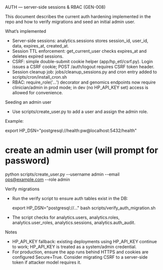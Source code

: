 AUTH — server-side sessions & RBAC (GEN-008)

This document describes the current auth hardening implemented in the repo and how to verify migrations and seed an initial admin user.

What’s implemented
- Server-side sessions: analytics.sessions stores session_id, user_id, data, expires_at, created_at.
- Session TTL enforcement: get_current_user checks expires_at and deletes expired sessions.
- CSRF: simple double-submit cookie helper (app/hp_etl/csrf.py). Login issues a CSRF cookie; POST /auth/logout requires CSRF token header.
- Session cleanup job: jobs/cleanup_sessions.py and cron entry added to scripts/cron/install_cron.sh
- RBAC: require_role('...') decorator and genomics endpoints now require clinician/admin in prod mode; in dev (no HP_API_KEY set) access is allowed for convenience.

Seeding an admin user
- Use scripts/create_user.py to add a user and assign the admin role.

Example:

  export HP_DSN="postgresql://health:pw@localhost:5432/health"
  # create an admin user (will prompt for password)
  python scripts/create_user.py --username admin --email ops@example.com --role admin

Verify migrations
- Run the verify script to ensure auth tables exist in the DB:

  export HP_DSN="postgresql://..."
  bash scripts/verify_auth_migration.sh

- The script checks for analytics.users, analytics.roles, analytics.user_roles, analytics.sessions, analytics.auth_audit.

Notes
- HP_API_KEY fallback: existing deployments using HP_API_KEY continue to work; HP_API_KEY is treated as a system/admin credential.
- For production, ensure the app runs behind HTTPS and cookies are configured Secure=True. Consider migrating CSRF to a server-side token if attacker model requires it.
